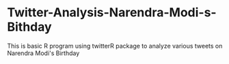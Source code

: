 # Twitter-Analysis-Narendra-Modi-s-Bithday
This is basic R program using twitterR package to analyze various tweets on Narendra Modi's Birthday
